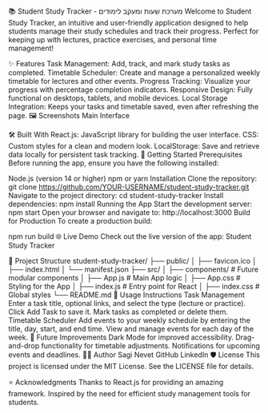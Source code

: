 📚 Student Study Tracker - מערכת שעות ומעקב לימודים
Welcome to Student Study Tracker, an intuitive and user-friendly application designed to help students manage their study schedules and track their progress. Perfect for keeping up with lectures, practice exercises, and personal time management!

✨ Features
Task Management: Add, track, and mark study tasks as completed.
Timetable Scheduler: Create and manage a personalized weekly timetable for lectures and other events.
Progress Tracking: Visualize your progress with percentage completion indicators.
Responsive Design: Fully functional on desktops, tablets, and mobile devices.
Local Storage Integration: Keeps your tasks and timetable saved, even after refreshing the page.
🖼️ Screenshots
Main Interface

🛠️ Built With
React.js: JavaScript library for building the user interface.
CSS: Custom styles for a clean and modern look.
LocalStorage: Save and retrieve data locally for persistent task tracking.
🚀 Getting Started
Prerequisites
Before running the app, ensure you have the following installed:

Node.js (version 14 or higher)
npm or yarn
Installation
Clone the repository:
git clone https://github.com/YOUR-USERNAME/student-study-tracker.git
Navigate to the project directory:
cd student-study-tracker
Install dependencies:
npm install
Running the App
Start the development server:
npm start
Open your browser and navigate to:
http://localhost:3000
Build for Production
To create a production build:

npm run build
🌐 Live Demo
Check out the live version of the app: Student Study Tracker

📂 Project Structure
student-study-tracker/
├── public/
│   ├── favicon.ico
│   ├── index.html
│   └── manifest.json
├── src/
│   ├── components/          # Future modular components
│   ├── App.js               # Main App logic
│   ├── App.css              # Styling for the App
│   ├── index.js             # Entry point for React
│   ├── index.css            # Global styles
└── README.md
📖 Usage Instructions
Task Management
Enter a task title, optional links, and select the type (lecture or practice).
Click Add Task to save it.
Mark tasks as completed or delete them.
Timetable Scheduler
Add events to your weekly schedule by entering the title, day, start, and end time.
View and manage events for each day of the week.
🎯 Future Improvements
Dark Mode for improved accessibility.
Drag-and-drop functionality for timetable adjustments.
Notifications for upcoming events and deadlines.
🧑‍💻 Author
Sagi Nevet
GitHub
LinkedIn
🛡️ License
This project is licensed under the MIT License. See the LICENSE file for details.

⭐ Acknowledgments
Thanks to React.js for providing an amazing framework.
Inspired by the need for efficient study management tools for students.
